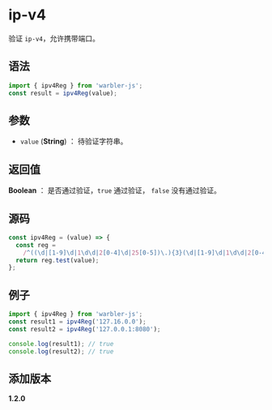# ip-v4

验证 `ip-v4`，允许携带端口。

## 语法

```js
import { ipv4Reg } from 'warbler-js';
const result = ipv4Reg(value);
```

## 参数

- `value` (**String**) ： 待验证字符串。

## 返回值

**Boolean** ： 是否通过验证，`true` 通过验证， `false` 没有通过验证。

## 源码

```js
const ipv4Reg = (value) => {
  const reg =
    /^((\d|[1-9]\d|1\d\d|2[0-4]\d|25[0-5])\.){3}(\d|[1-9]\d|1\d\d|2[0-4]\d|25[0-5])(?::(?:[0-9]|[1-9][0-9]{1,3}|[1-5][0-9]{4}|6[0-4][0-9]{3}|65[0-4][0-9]{2}|655[0-2][0-9]|6553[0-5]))?$/;
  return reg.test(value);
};
```

## 例子

```js
import { ipv4Reg } from 'warbler-js';
const result1 = ipv4Reg('127.16.0.0');
const result2 = ipv4Reg('127.0.0.1:8080');

console.log(result1); // true
console.log(result2); // true
```

## 添加版本

**1.2.0**
